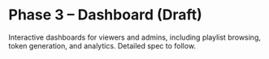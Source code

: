# Phase 3 – Dashboard (Draft)

Interactive dashboards for viewers and admins, including playlist browsing, token generation, and analytics. Detailed spec to follow.
